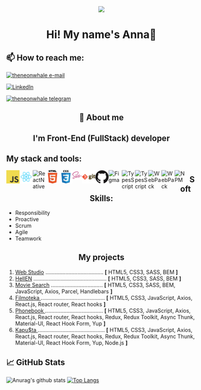 <div align="center" >
<img src="https://user-images.githubusercontent.com/22479692/123986644-65364080-d9be-11eb-8f4f-857c21e774fb.gif">
</div>
<h1 align="center">Hi! My name's  Anna👋</h1>

  ## 📫 How to reach me:
[![theneonwhale e-mail](https://img.shields.io/badge/Gmail-555555?style=for-the-badge&logo=gmail&link=mailto:annaizhovska.it@gmail.com)](mailto:annaizhovska.it@gmail.com)

 [![LinkedIn](https://img.shields.io/badge/-LinkedIn-090909?style=for-the-badge&logo=linkedin&logoColor=blue)](https://www.linkedin.com/in/izhovska/)

  [![theneonwhale telegram](https://img.shields.io/badge/Telegram-pink?style=for-the-badge&logo=telegram&link=https://t.me/sanyavasilchuk)](https://t.me/sanyavasilchuk)

<h2 align="center">💬 About me</h2>
<h2 align="center">I'm Front-End (FullStack) developer</h2>

  ## My stack and tools:
<div>
<img align="left" alt="JavaScript" width="35px" src="https://raw.githubusercontent.com/github/explore/80688e429a7d4ef2fca1e82350fe8e3517d3494d/topics/javascript/javascript.png" />

<img align="left" alt="React" width="35px" src="https://raw.githubusercontent.com/github/explore/80688e429a7d4ef2fca1e82350fe8e3517d3494d/topics/react/react.png" />

<img align="left" alt="ReactNative" width="35px" src="https://toppng.com/uploads/preview/react-native-svg-transformer-allows-you-import-svg-aperture-science-innovators-logo-11562851994zqcpwozsvy.png" />

<img align="left" alt="HTML" width="35px" src="https://raw.githubusercontent.com/github/explore/80688e429a7d4ef2fca1e82350fe8e3517d3494d/topics/html/html.png" />

<img align="left" alt="CSS" width="35px" src="https://raw.githubusercontent.com/github/explore/80688e429a7d4ef2fca1e82350fe8e3517d3494d/topics/css/css.png" />

<img align="left" alt="Sass" width="26px" src="https://raw.githubusercontent.com/github/explore/80688e429a7d4ef2fca1e82350fe8e3517d3494d/topics/sass/sass.png" />

<img align="left" alt="Git" width="35px" src="https://raw.githubusercontent.com/github/explore/80688e429a7d4ef2fca1e82350fe8e3517d3494d/topics/git/git.png" />

<img align="left" alt="GitHub" width="35px" src="https://raw.githubusercontent.com/github/explore/78df643247d429f6cc873026c0622819ad797942/topics/github/github.png" />

<img align="left"  alt="Figma" width="35px" src="https://img.icons8.com/fluent/50/000000/figma.png" />

<img align="left"  alt="TypesScript" width="35px" src="https://upload.wikimedia.org/wikipedia/commons/thumb/4/4c/Typescript_logo_2020.svg/1200px-Typescript_logo_2020.svg.png" />

<img align="left"  alt="TypesScript" width="35px" src="https://upload.wikimedia.org/wikipedia/commons/thumb/d/d9/Node.js_logo.svg/2560px-Node.js_logo.svg.png" />

<img align="left"  alt="WebPack
" width="35px" src="https://gaeun917.github.io/assets/img/projects/badget/icon-webpack.png" />

<img align="left"  alt="WebPack
" width="35px" src="https://upload.wikimedia.org/wikipedia/commons/thumb/8/8e/Nextjs-logo.svg/800px-Nextjs-logo.svg.png" />

<img align="left"  alt="NPM" width="35px" src="https://cdn.iconscout.com/icon/free/png-256/npm-3-1175132.png" />
</div>

<div>
<h2 align="center">Soft Skills:</h2>
  <ul>
    <li>
      <span >Responsibility</span>
    </li>
    <li>
      <span >Proactive</span>
    </li>
    <li>
      <span >Scrum</span>
    </li>
    <li>
      <span >Agile</span>
    </li>
    <li>
      <span >Teamwork</span>
    </li>
  </ul>
</div>

<div>
  <h2  align="center">My projects</h2>
  <ol>
    <li>
      <a
        target="blanc"
        href="https://annaizhovska.github.io/goit-markup-hw-08/"
        >Web Studio</a
      >
      <span >......................................</span>
      <span
        ><b>[</b> <span >HTML5, CSS3, SASS, BEM</span>
        <b>]</b></span
      >
    </li>
    <li>
      <a
        target="blanc"
        href="https://annaizhovska.github.io/parcel-project-template/"
        >HellEN</a
      >
      <span >................................................</span>
      <span
        ><b>[</b>
        <span >HTML5, CSS3, SASS, BEM</span>
        <b>]</b></span
      >
    </li>
    <li>
      <a
        target="blanc"
        href="https://anna-iz-05-movies.netlify.app/"
        >Movie Search</a
      >
      <span ></span>..................................<span>
      <span
        ><b>[</b>
        <span 
          >HTML5, CSS3, SASS, BEM, JavaScript, Axios, Parcel, Handlebars
        </span>
        <b>]</b></span
      >
    </li>
    <li>
      <a
        target="blanc"
        href="https://dmitriy-snitko.github.io/project_group_10/"
        >Filmoteka </a
      >
      <span >..........................................</span>
      <span
        ><b>[</b>
        <span 
          >HTML5, CSS3, JavaScript, Axios, React.js, React router, React
          hooks
        </span>
        <b>]</b></span
      >
    </li>
    <li>
      <a
        target="blanc"
        href="https://annaiz-08-phonebook.netlify.app/"
        >Phonebook </a
      >
      <span >......................................</span>
      <span
        ><b>[</b>
        <span >
          HTML5, CSS3, JavaScript, Axios, React.js, React router, React hooks, Redux, Redux Toolkit, Async Thunk, Material-UI, React Hook Form, Yup
         </span>
        <b>]</b></span
      >
    </li>
      <li>
      <a
        target="blanc"
        href="https://cabbage-project.netlify.app/"
        >Kapu$ta </a
      >
      <span >............................................</span>
      <span
        ><b>[</b>
        <span >
          HTML5, CSS3, JavaScript, Axios, React.js, React router, React hooks, Redux, Redux Toolkit, Async Thunk, Material-UI, React Hook Form, Yup, Node.js
         </span>
        <b>]</b></span
      >
    </li>
  </ol>
</div>

## 📈 GitHub Stats

![Anurag's github stats](https://github-readme-stats.vercel.app/api?username=AnnaIzhovska&show_icons=true&theme=blue-green) 
[![Top Langs](https://github-readme-stats.vercel.app/api/top-langs/?username=AnnaIzhovska&layout=compact&theme=blue-green)](https://github.com/anuraghazra/github-readme-stats)